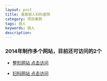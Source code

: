 ```yaml
---
layout: post
title: 淮南丽人妇科医院
category: 项目案例
tags: 丽人
keywords: 丽人
description: 
---
```



### 2014年制作多个网站，目前还可访问的2个

- [整形网站 点击访问](http://www.0554lr.com/)

- [妇科网站 点击访问](http://www.0554liren.com/)